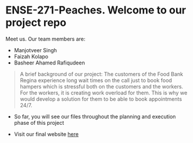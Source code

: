 # ENSE-271-Peaches. Welcome to our project repo
Meet us. Our team members are:
- Manjotveer Singh
- Faizah Kolapo
- Basheer Ahamed Rafiqudeen

> A brief background of our project: The customers of the Food Bank Regina experience long wait times on the call just to book food hampers which is stressful both on the customers and the workers. For the workers, it is creating work overload for them. This is why we would develop a solution for them to be able to book appointments 24/7.

- So far, you will see our files throughout the planning and execution phase of this project


- Visit our final website [here](peaches.softsys.ca)
